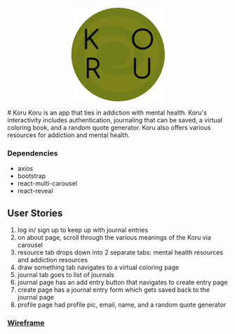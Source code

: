 <p align="center">
  <img src="public/images/logo-modified.png" />
</p>
# Koru
Koru is an app that ties in addiction with mental health. Koru's interactivity includes authentication, journaling that can be saved, a virtual coloring book, and a random quote generator. Koru also offers various resources for addiction and mental health.

### Dependencies

* axios
* bootstrap
* react-multi-carousel
* react-reveal

## User Stories
1. log in/ sign up to keep up with journal entries
2. on about page, scroll through the various meanings of the Koru via carousel
3. resource tab drops down into 2 separate tabs: mental health resources and addiction resources
4. draw something tab navigates to a virtual coloring page
5. journal tab goes to list of journals
6. journal page has an add entry button that navigates to create entry page
7. create page has a journal entry form which gets saved back to the journal page
8. profile page had profile pic, email, name, and a random quote generator


### [Wireframe](https://www.figma.com/file/QybiXaKuT7ix7Atqu3cXCe/koru?node-id=0%3A1)
